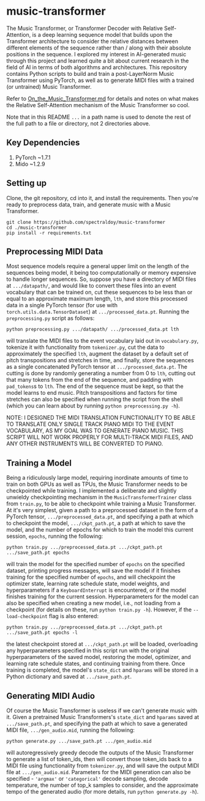 # music-transformer

The Music Transformer, or Transformer Decoder with Relative Self-Attention, is a deep learning sequence model that builds upon the Transformer architecture to consider the relative distances between different elements of the sequence rather than / along with their absolute positions in the sequence. I explored my interest in AI-generated music through this project and learned quite a bit about current research in the field of AI in terms of both algorithms and architectures. This repository contains Python scripts to build and train a post-LayerNorm Music Transformer using PyTorch, as well as to generate MIDI files with a trained (or untrained) Music Transformer. 

Refer to [On_the_Music_Transformer.md](https://github.com/spectraldoy/music-transformer/blob/main/On_the_Music_Transformer.md) for details and notes on what makes the Relative Self-Attention mechanism of the Music Transformer so cool.

Note that in this README `...` in a path name is used to denote the rest of the full path to a file or directory, not 2 directories above.

## Key Dependencies
1. PyTorch ~1.7.1
2. Mido ~1.2.9

## Setting up
Clone, the git repository, cd into it, and install the requirements. Then you're ready to preprocess data, train, and generate music with a Music Transformer.
```shell
git clone https://github.com/spectraldoy/music-transformer
cd ./music-transformer
pip install -r requirements.txt
```

## Preprocessing MIDI Data
Most sequence models require a general upper limit on the length of the sequences being model, it being too computationally or memory expensive to handle longer sequences. So, suppose you have a directory of MIDI files at `.../datapath/`, and would like to convert these files into an event vocabulary that can be trained on, cut these sequences to be less than or equal to an approximate maximum length, `lth`, and store this processed data in a single PyTorch tensor (for use with `torch.utils.data.TensorDataset`) at `.../processed_data.pt`. Running the `preprocessing.py` script as follows:
```shell
python preprocessing.py .../datapath/ .../processed_data.pt lth
```
will translate the MIDI files to the event vocabulary laid out in `vocabulary.py`, tokenize it with functionality from `tokenizer.py`, cut the data to approximately the specified `lth`, augment the dataset by a default set of pitch transpositions and stretches in time, and finally, store the sequences as a single concatenated PyTorch tensor at `.../processed_data.pt`. The cutting is done by randomly generating a number from 0 to `lth`, cutting out that many tokens from the end of the sequence, and padding with `pad_tokens`s to `lth`. The end of the sequence must be kept, so that the model learns to end music. Pitch transpositions and factors for time stretches can also be specified when running the script from the shell (which you can learn about by running `python preprocessing.py -h`).

NOTE: I DESIGNED THE MIDI TRANSLATION FUNCTIONALITY TO BE ABLE TO TRANSLATE ONLY SINGLE TRACK PIANO MIDI TO THE EVENT VOCABULARY, AS MY GOAL WAS TO GENERATE PIANO MUSIC. THIS SCRIPT WILL NOT WORK PROPERLY FOR MULTI-TRACK MIDI FILES, AND ANY OTHER INSTRUMENTS WILL BE CONVERTED TO PIANO.

## Training a Model
Being a ridiculously large model, requiring inordinate amounts of time to train on both GPUs as well as TPUs, the Music Transformer needs to be checkpointed while training. I implemented a deliberate and slightly unwieldy checkpointing mechanism in the `MusicTransformerTrainer` class from `train.py`, to be able to checkpoint while training a Music Transformer. At it's very simplest, given a path to a preprocessed dataset in the form of a PyTorch tensor, `.../preprocessed_data.pt`, and specifying a path at which to checkpoint the model, `.../ckpt_path.pt`, a path at which to save the model, and the number of epochs for which to train the model this current session, `epochs`, running the following:
```shell
python train.py .../preprocessed_data.pt .../ckpt_path.pt .../save_path.pt epochs
```
will train the model for the specified number of `epochs` on the specified dataset, printing progress messages, will save the model if it finishes training for the specified number of `epochs`, and will checkpoint the optimizer state, learning rate schedule state, model weights, and hyperparameters if a `KeyboardInterrupt` is encountered, or if the model finishes training for the current session. Hyperparameters for the model can also be specified when creating a new model, i.e., not loading from a checkpoint (for details on these, run `python train.py -h`). However, if the `--load-checkpoint` flag is also entered:
```shell
python train.py .../preprocessed_data.pt .../ckpt_path.pt .../save_path.pt epochs -l
```
the latest checkpoint stored at `.../ckpt_path.pt` will be loaded, overloading any hyperparameters specified in this script run with the original hyperparameters of the saved model, restoring the model, optimizer, and learning rate schedule states, and continuing training from there. Once training is completed, the model's `state_dict` and `hparams` will be stored in a Python dictionary and saved at `.../save_path.pt`.

## Generating MIDI Audio
Of course the Music Transformer is useless if we can't generate music with it. Given a pretrained Music Transformers's `state_dict` and `hparams` saved at `.../save_path.pt`, and specifying the path at which to save a generated MIDI file, `.../gen_audio.mid`, running the following:
```shell
python generate.py .../save_path.pt .../gen_audio.mid
```
will autoregressively greedy decode the outputs of the Music Transformer to generate a list of token_ids, then will convert those token_ids back to a MIDI file using functionality from `tokenizer.py`, and will save the output MIDI file at `.../gen_audio.mid`. Parameters for the MIDI generation can also be specified - `'argmax'` or `'categorical'` decode sampling, decode temperature, the number of top_k samples to consider, and the approximate tempo of the generated audio (for more details, run `python generate.py -h`).

